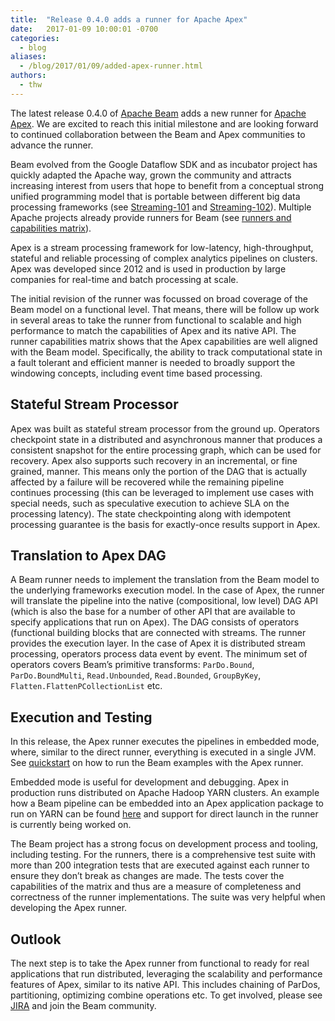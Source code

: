 ```yaml
---
title:  "Release 0.4.0 adds a runner for Apache Apex"
date:   2017-01-09 10:00:01 -0700
categories:
  - blog
aliases:
  - /blog/2017/01/09/added-apex-runner.html
authors:
  - thw
---
```

<!--
Licensed under the Apache License, Version 2.0 (the "License");
you may not use this file except in compliance with the License.
You may obtain a copy of the License at

http://www.apache.org/licenses/LICENSE-2.0

Unless required by applicable law or agreed to in writing, software
distributed under the License is distributed on an "AS IS" BASIS,
WITHOUT WARRANTIES OR CONDITIONS OF ANY KIND, either express or implied.
See the License for the specific language governing permissions and
limitations under the License.
-->

The latest release 0.4.0 of [Apache Beam](/) adds a new runner for [Apache Apex](https://apex.apache.org/). We are excited to reach this initial milestone and are looking forward to continued collaboration between the Beam and Apex communities to advance the runner.

<!--more-->

Beam evolved from the Google Dataflow SDK and as incubator project has quickly adapted the Apache way, grown the community and attracts increasing interest from users that hope to benefit from a conceptual strong unified programming model that is portable between different big data processing frameworks (see [Streaming-101](https://www.oreilly.com/ideas/the-world-beyond-batch-streaming-101) and [Streaming-102](https://www.oreilly.com/ideas/the-world-beyond-batch-streaming-102)). Multiple Apache projects already provide runners for Beam (see [runners and capabilities matrix](/documentation/runners/capability-matrix/)).

Apex is a stream processing framework for low-latency, high-throughput, stateful and reliable processing of complex analytics pipelines on clusters. Apex was developed since 2012 and is used in production by large companies for real-time and batch processing at scale.

The initial revision of the runner was focussed on broad coverage of the Beam model on a functional level. That means, there will be follow up work in several areas to take the runner from functional to scalable and high performance to match the capabilities of Apex and its native API. The runner capabilities matrix shows that the Apex capabilities are well aligned with the Beam model. Specifically, the ability to track computational state in a fault tolerant and efficient manner is needed to broadly support the windowing concepts, including event time based processing.

## Stateful Stream Processor

Apex was built as stateful stream processor from the ground up. Operators checkpoint state in a distributed and asynchronous manner that produces a consistent snapshot for the entire processing graph, which can be used for recovery. Apex also supports such recovery in an incremental, or fine grained, manner. This means only the portion of the DAG that is actually affected by a failure will be recovered while the remaining pipeline continues processing (this can be leveraged to implement use cases with special needs, such as speculative execution to achieve SLA on the processing latency). The state checkpointing along with idempotent processing guarantee is the basis for exactly-once results support in Apex.

## Translation to Apex DAG

A Beam runner needs to implement the translation from the Beam model to the underlying frameworks execution model. In the case of Apex, the runner will translate the pipeline into the native (compositional, low level) DAG API (which is also the base for a number of other API that are available to specify applications that run on Apex). The DAG consists of operators (functional building blocks that are connected with streams. The runner provides the execution layer. In the case of Apex it is distributed stream processing, operators process data event by event. The minimum set of operators covers Beam’s primitive transforms: `ParDo.Bound`,  `ParDo.BoundMulti`, `Read.Unbounded`, `Read.Bounded`, `GroupByKey`, `Flatten.FlattenPCollectionList` etc.

## Execution and Testing

In this release, the Apex runner executes the pipelines in embedded mode, where, similar to the direct runner, everything is executed in a single JVM. See [quickstart](/get-started/quickstart/) on how to run the Beam examples with the Apex runner.

Embedded mode is useful for development and debugging. Apex in production runs distributed on Apache Hadoop YARN clusters. An example how a Beam pipeline can be embedded into an Apex application package to run on YARN can be found [here](https://github.com/tweise/apex-samples/tree/master/beam-apex-wordcount) and support for direct launch in the runner is currently being worked on. 

The Beam project has a strong focus on development process and tooling, including testing. For the runners, there is a comprehensive test suite with more than 200 integration tests that are executed against each runner to ensure they don’t break as changes are made. The tests cover the capabilities of the matrix and thus are a measure of completeness and correctness of the runner implementations. The suite was very helpful when developing the Apex runner. 

## Outlook

The next step is to take the Apex runner from functional to ready for real applications that run distributed, leveraging the scalability and performance features of Apex, similar to its native API. This includes chaining of ParDos, partitioning, optimizing combine operations etc. To get involved, please see [JIRA](https://issues.apache.org/jira/issues/?jql=project%20%3D%20BEAM%20and%20component%20%3D%20runner-apex%20and%20resolution%20%3D%20unresolved) and join the Beam community.
